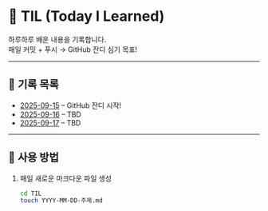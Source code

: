 # 🌱 TIL (Today I Learned)

하루하루 배운 내용을 기록합니다.  
매일 커밋 + 푸시 → GitHub 잔디 심기 목표!  

---

## 📅 기록 목록
- [2025-09-15](/2025-09-15-first.md) – GitHub 잔디 시작!
- [2025-09-16]() – TBD
- [2025-09-17]() – TBD

---

## 🔑 사용 방법
1. 매일 새로운 마크다운 파일 생성
   ```bash
   cd TIL
   touch YYYY-MM-DD-주제.md

